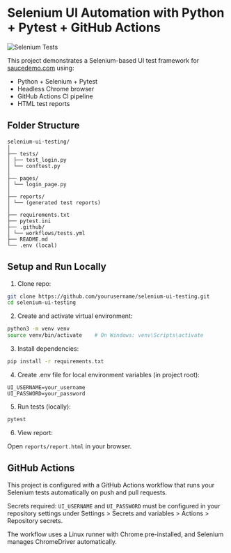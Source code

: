 # Selenium UI Automation with Python + Pytest + GitHub Actions

![Selenium Tests](https://github.com/mattj3/selenium-ui-testing/actions/workflows/ci.yml/badge.svg)

This project demonstrates a Selenium-based UI test framework for [saucedemo.com](https://www.saucedemo.com) using:

- Python + Selenium + Pytest
- Headless Chrome browser
- GitHub Actions CI pipeline
- HTML test reports

## Folder Structure

```
selenium-ui-testing/
│
├── tests/
│ ├── test_login.py
│ └── conftest.py
│
├── pages/
│ └── login_page.py
│
├── reports/
│ └── (generated test reports)
│
├── requirements.txt
├── pytest.ini
├── .github/
│ └── workflows/tests.yml
├── README.md
└── .env (local)
```

## Setup and Run Locally

1. Clone repo:

```bash
git clone https://github.com/yourusername/selenium-ui-testing.git
cd selenium-ui-testing
```

2. Create and activate virtual environment:

```bash
python3 -m venv venv
source venv/bin/activate    # On Windows: venv\Scripts\activate
```

3. Install dependencies:

```bash
pip install -r requirements.txt
```

4. Create .env file for local environment variables (in project root):

```env
UI_USERNAME=your_username
UI_PASSWORD=your_password
```

5. Run tests (locally):

```bash
pytest
```

6. View report:

Open `reports/report.html` in your browser.

## GitHub Actions

This project is configured with a GitHub Actions workflow that runs your Selenium tests automatically on push and pull requests.

Secrets required: `UI_USERNAME` and `UI_PASSWORD` must be configured in your repository settings under Settings > Secrets and variables > Actions > Repository secrets.

The workflow uses a Linux runner with Chrome pre-installed, and Selenium manages ChromeDriver automatically.
